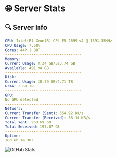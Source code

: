 # 🌐 Server Stats
## 🔍 Server Info
```yaml
CPU: Intel(R) Xeon(R) CPU E5-2699 v4 @ 1393.35MHz
CPU Usage: 7.50%
Cores: 44P | 88T
-----------------------------------
Memory:
Current Usage: 8.34 GB/503.74 GB
Available: 491.94 GB
-----------------------------------
Disk:
Current Usage: 30.79 GB/1.71 TB
Free: 1.60 TB
-----------------------------------
GPU:
No GPU detected
-----------------------------------
Network:
Current Transfer (Sent): 554.92 KB/s
Current Transfer (Received): 58.16 KB/s
Total Sent: 963.69 GB
Total Received: 197.07 GB
-----------------------------------
Uptime:
18d 6h 1m 30s
```
![GitHub Stats](https://img.shields.io/badge/Updated-2025-05-07_23:10:18-blue)